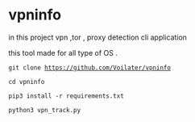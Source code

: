 # vpninfo

in this project vpn ,tor , proxy detection cli application

this tool made for all type of OS .

<code>git clone https://github.com/Voilater/vpninfo
  </code>
  
  <code>cd vpninfo
  </code>
  
  
  <code>pip3 install -r requirements.txt
  </code>
  
  <code>python3 vpn_track.py
  </code>
